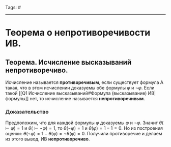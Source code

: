 Tags: #

---
# Теорема о непротиворечивости ИВ.

## Теорема. Исчисление высказываний непротиворечиво.
Исчисление называется **противоречивым**, если существует формула A такая, что в этом исчислении доказуемы обе формулы $\varphi$ и $\neg\varphi$. Если такой [[Q1 Исчисление высказываний#Формула (высказывание) ИВ|формулы]] нет, то исчисление называется **непротиворечивым**.

### Доказательство
Предположим, что для каждой формулы $\varphi$ доказуемы $\varphi$ и $\neg\varphi$. Значит $\theta(\vdash\varphi )=1$ и $\theta(\vdash\neg\varphi)=1$, то $\theta(\neg\varphi) = 1$ и $\theta(\varphi) = 1 - 1 = 0$. Но из построения оценки: $\theta(\neg\varphi) = 1 - \theta(\varphi) = \neg\theta(\varphi) = 0$. 
Получили противоречие и делаем из этого вывод, ИВ **непротиворечиво**.
